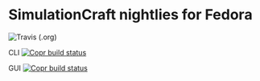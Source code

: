 # SimulationCraft nightlies for Fedora
![Travis (.org)](https://img.shields.io/travis/elegos/fedora-simulationcraft?label=Build%20starter&style=for-the-badge)

CLI [![Copr build status](https://copr.fedorainfracloud.org/coprs/elegos/simulationcraft/package/simulationcraft-cli/status_image/last_build.png)](https://copr.fedorainfracloud.org/coprs/elegos/simulationcraft/package/simulationcraft-cli/)

GUI [![Copr build status](https://copr.fedorainfracloud.org/coprs/elegos/simulationcraft/package/simulationcraft-gui/status_image/last_build.png)](https://copr.fedorainfracloud.org/coprs/elegos/simulationcraft/package/simulationcraft-gui/)
